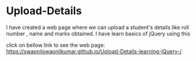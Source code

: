 # Upload-Details
I have created a web page where we can upload a student's details like roll number , name and marks obtained. I have learn basics of jQuery using this

click on bellow link to see the web page:
https://swapnilswapnilkumar.github.io/Upload-Details-learning-jQuery-/
